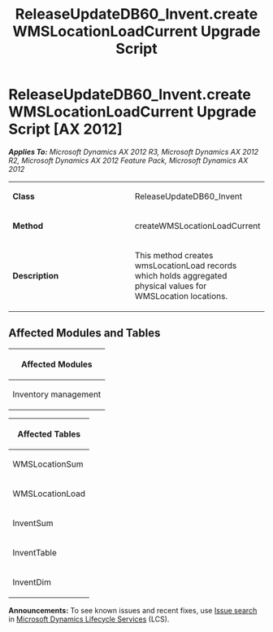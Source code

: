 ﻿---
title: ReleaseUpdateDB60_Invent.createWMSLocationLoadCurrent Upgrade Script
TOCTitle: ReleaseUpdateDB60_Invent.createWMSLocationLoadCurrent Upgrade Script
ms:assetid: 986d423f-38e2-31f0-ebdb-819ae818718a
ms:mtpsurl: https://msdn.microsoft.com/en-us/library/JJ686241(v=AX.60)
ms:contentKeyID: 49709944
ms.date: 05/18/2015
mtps_version: v=AX.60
---

# ReleaseUpdateDB60\_Invent.createWMSLocationLoadCurrent Upgrade Script [AX 2012]


_**Applies To:** Microsoft Dynamics AX 2012 R3, Microsoft Dynamics AX 2012 R2, Microsoft Dynamics AX 2012 Feature Pack, Microsoft Dynamics AX 2012_

<table>
<colgroup>
<col style="width: 50%" />
<col style="width: 50%" />
</colgroup>
<tbody>
<tr class="odd">
<td><p><strong>Class</strong></p></td>
<td><p>ReleaseUpdateDB60_Invent</p></td>
</tr>
<tr class="even">
<td><p><strong>Method</strong></p></td>
<td><p>createWMSLocationLoadCurrent</p></td>
</tr>
<tr class="odd">
<td><p><strong>Description</strong></p></td>
<td><p>This method creates wmsLocationLoad records which holds aggregated physical values for WMSLocation locations.</p></td>
</tr>
</tbody>
</table>


## Affected Modules and Tables

<table>
<colgroup>
<col style="width: 100%" />
</colgroup>
<thead>
<tr class="header">
<th><p>Affected Modules</p></th>
</tr>
</thead>
<tbody>
<tr class="odd">
<td><p>Inventory management</p></td>
</tr>
</tbody>
</table>


<table>
<colgroup>
<col style="width: 100%" />
</colgroup>
<thead>
<tr class="header">
<th><p>Affected Tables</p></th>
</tr>
</thead>
<tbody>
<tr class="odd">
<td><p>WMSLocationSum</p></td>
</tr>
<tr class="even">
<td><p>WMSLocationLoad</p></td>
</tr>
<tr class="odd">
<td><p>InventSum</p></td>
</tr>
<tr class="even">
<td><p>InventTable</p></td>
</tr>
<tr class="odd">
<td><p>InventDim</p></td>
</tr>
</tbody>
</table>

  
**Announcements:** To see known issues and recent fixes, use [Issue search](http://go.microsoft.com/fwlink/?linkid=389258) in [Microsoft Dynamics Lifecycle Services](http://go.microsoft.com/fwlink/?linkid=306505) (LCS).

